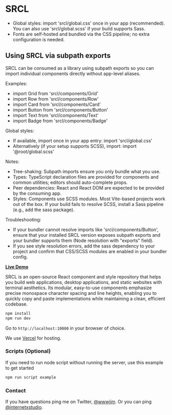 # SRCL

- Global styles: import 'srcl/global.css' once in your app (recommended). You can also use 'srcl/global.scss' if your build supports Sass.
- Fonts are self-hosted and bundled via the CSS pipeline; no extra configuration is needed.

## Using SRCL via subpath exports

SRCL can be consumed as a library using subpath exports so you can import individual components directly without app-level aliases.

Examples:
- import Grid from 'srcl/components/Grid'
- import Row from 'srcl/components/Row'
- import Card from 'srcl/components/Card'
- import Button from 'srcl/components/Button'
- import Text from 'srcl/components/Text'
- import Badge from 'srcl/components/Badge'

Global styles:
- If available, import once in your app entry: import 'srcl/global.css'
- Alternatively (if your setup supports SCSS), import: import '@root/global.scss'

Notes:
- Tree-shaking: Subpath imports ensure you only bundle what you use.
- Types: TypeScript declaration files are provided for components and common utilities; editors should auto-complete props.
- Peer dependencies: React and React DOM are expected to be provided by the consuming app.
- Styles: Components use SCSS modules. Most Vite-based projects work out of the box. If your build fails to resolve SCSS, install a Sass pipeline (e.g., add the sass package).

Troubleshooting:
- If your bundler cannot resolve imports like 'srcl/components/Button', ensure that your installed SRCL version exposes subpath exports and your bundler supports them (Node resolution with "exports" field).
- If you see style resolution errors, add the sass dependency to your project and confirm that CSS/SCSS modules are enabled in your bundler config.


**[Live Demo](https://sacred.computer)**

SRCL is an open-source React component and style repository that helps you build web applications, desktop applications, and static websites with terminal aesthetics. Its modular, easy-to-use components emphasize precise monospace character spacing and line heights, enabling you to quickly copy and paste implementations while maintaining a clean, efficient codebase.

```sh
npm install
npm run dev
```

Go to `http://localhost:10000` in your browser of choice.

We use [Vercel](https://vercel.com/home) for hosting.

### Scripts (Optional)

If you need to run node script without running the server, use this example to get started

```sh
npm run script example
```

### Contact

If you have questions ping me on Twitter, [@wwwjim](https://www.twitter.com/wwwjim). Or you can ping [@internetxstudio](https://x.com/internetxstudio).

